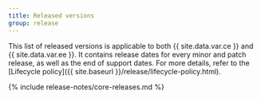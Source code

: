 ```yaml
---
title: Released versions
group: release
---
```


This list of released versions is applicable to both {{ site.data.var.ce }} and {{ site.data.var.ee }}. It contains release dates for every minor and patch release, as well as the end of support dates. For more details, refer to the [Lifecycle policy]({{ site.baseurl }}/release/lifecycle-policy.html).

{% include release-notes/core-releases.md %}
